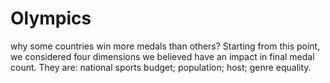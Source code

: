 # Olympics
why some countries win more medals than others? Starting from this point, we considered four dimensions we believed have an impact in final medal count. They are: national sports budget; population; host; genre equality. 
